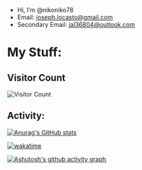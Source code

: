 - Hi, I’m @nikoniko78
- Email: joseph.locasto@gmail.com
- Secondary Email: jal36804@outlook.com

# My Stuff:
## Visitor Count
![Visitor Count](https://profile-counter.glitch.me/nikoniko78/count.svg)

## Activity: 
[![Anurag's GitHub stats](https://github-readme-stats.vercel.app/api?username=nikoniko78&show_icons=true&theme=dark)](https://github.com/anuraghazra/github-readme-stats)

[![wakatime](https://wakatime.com/badge/user/YourWakatimeID.svg)](https://wakatime.com/@YourWakatimeID)

[![Ashutosh's github activity graph](https://github-readme-activity-graph.vercel.app/graph?username=nikoniko78&theme=react-dark)](https://github.com/Ashutosh00710/github-readme-activity-graph)






<!---
nikoniko78/nikoniko78 is a ✨ special ✨ repository because its `README.md` (this file) appears on your GitHub profile.
You can click the Preview link to take a look at your changes.
--->
